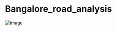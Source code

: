 # Bangalore_road_analysis

![image](https://github.com/user-attachments/assets/926efd46-26a8-4d96-99f2-3dd3963d09b9)


